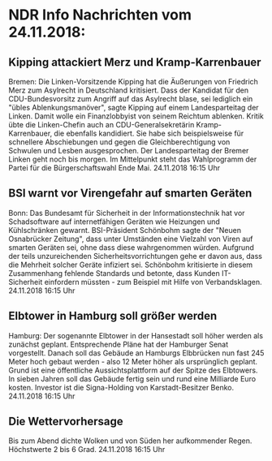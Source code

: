 # NDR Info Nachrichten vom 24.11.2018:


## Kipping attackiert Merz und Kramp-Karrenbauer
Bremen: Die Linken-Vorsitzende Kipping hat die Äußerungen von Friedrich Merz zum Asylrecht in Deutschland kritisiert. Dass der Kandidat für den CDU-Bundesvorsitz zum Angriff auf das Asylrecht blase, sei lediglich ein "übles Ablenkungsmanöver", sagte Kipping auf einem Landesparteitag der Linken. Damit wolle ein Finanzlobbyist von seinem Reichtum ablenken. Kritik übte die Linken-Chefin auch an CDU-Generalsekretärin Kramp-Karrenbauer, die ebenfalls kandidiert. Sie habe sich beispielsweise für schnellere Abschiebungen und gegen die Gleichberechtigung von Schwulen und Lesben ausgesprochen. Der Landesparteitag der Bremer Linken geht noch bis morgen. Im Mittelpunkt steht das Wahlprogramm der Partei für die Bürgerschaftswahl Ende Mai. 24.11.2018 16:15 Uhr 

## BSI warnt vor Virengefahr auf smarten Geräten
Bonn: Das Bundesamt für Sicherheit in der Informationstechnik hat vor Schadsoftware auf internetfähigen Geräten wie Heizungen und Kühlschränken gewarnt. BSI-Präsident Schönbohm sagte der "Neuen Osnabrücker Zeitung", dass unter Umständen eine Vielzahl von Viren auf smarten Geräten sei, ohne dass diese wahrgenommen würden. Aufgrund der teils unzureichenden Sicherheitsvorrichtungen gehe er davon aus, dass die Mehrheit solcher Geräte infiziert sei. Schönbohm kritisierte in diesem Zusammenhang fehlende Standards und betonte, dass Kunden IT-Sicherheit einfordern müssten - zum Beispiel mit Hilfe von Verbandsklagen. 24.11.2018 16:15 Uhr 

## Elbtower in Hamburg soll größer werden
Hamburg: Der sogenannte Elbtower in der Hansestadt soll höher werden als zunächst geplant. Entsprechende Pläne hat der Hamburger Senat vorgestellt. Danach soll das Gebäude an Hamburgs Elbbrücken nun fast 245 Meter hoch gebaut werden - also 12 Meter höher als ursprünglich geplant. Grund ist eine öffentliche Aussichtsplattform auf der Spitze des Elbtowers. In sieben Jahren soll das Gebäude fertig sein und rund eine Milliarde Euro kosten. Investor ist die Signa-Holding von Karstadt-Besitzer Benko. 24.11.2018 16:15 Uhr 

## Die Wettervorhersage
Bis zum Abend dichte Wolken und von Süden her aufkommender Regen. Höchstwerte 2 bis 6 Grad. 24.11.2018 16:15 Uhr 
